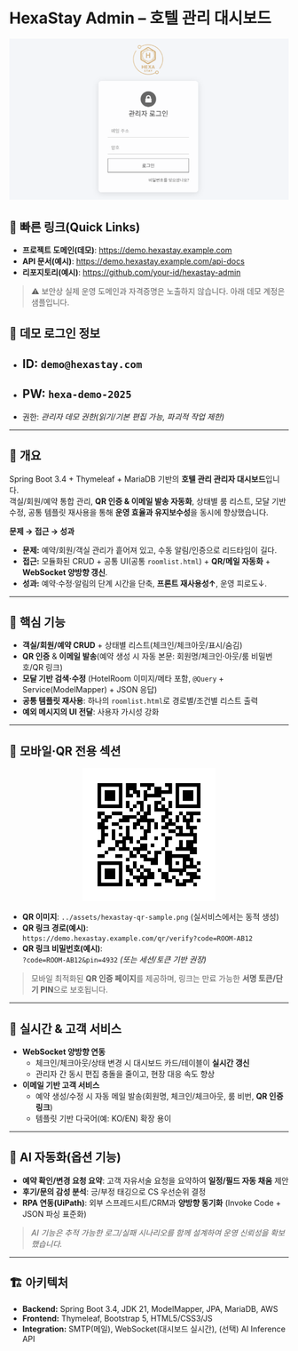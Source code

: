 # HexaStay Admin – 호텔 관리 대시보드

<!-- 클릭 가능한 대표 이미지 (데모 링크로 이동) -->
<p align="center">
  <a href="https://demo.hexastay.example.com" target="_blank" rel="noopener">
    <img src="../assets/hexastay-admin-overview.png" width="820" alt="HexaStay Admin Overview">
  </a>
</p>

## 🔗 빠른 링크(Quick Links)
- **프로젝트 도메인(데모)**: https://demo.hexastay.example.com  
- **API 문서(예시)**: https://demo.hexastay.example.com/api-docs  
- **리포지토리(예시)**: https://github.com/your-id/hexastay-admin

> ⚠️ 보안상 실제 운영 도메인과 자격증명은 노출하지 않습니다. 아래 데모 계정은 샘플입니다.

## 🔐 데모 로그인 정보
- ## **ID:** `demo@hexastay.com`  
- ## **PW:** `hexa-demo-2025`  
- 권한: *관리자 데모 권한(읽기/기본 편집 가능, 파괴적 작업 제한)*

---

## 🧭 개요
Spring Boot 3.4 + Thymeleaf + MariaDB 기반의 **호텔 관리 관리자 대시보드**입니다.  
객실/회원/예약 통합 관리, **QR 인증 & 이메일 발송 자동화**, 상태별 룸 리스트, 모달 기반 수정, 공통 템플릿 재사용을 통해 **운영 효율과 유지보수성**을 동시에 향상했습니다.

**문제 → 접근 → 성과**
- **문제:** 예약/회원/객실 관리가 흩어져 있고, 수동 알림/인증으로 리드타임이 길다.  
- **접근:** 모듈화된 CRUD + 공통 UI(공통 `roomlist.html`) + **QR/메일 자동화** + **WebSocket 양방향 갱신**.  
- **성과:** 예약·수정·알림의 단계 시간을 단축, **프론트 재사용성↑**, 운영 피로도↓.

---

## 🧩 핵심 기능
- **객실/회원/예약 CRUD** + 상태별 리스트(체크인/체크아웃/표시/숨김)
- **QR 인증** & **이메일 발송**(예약 생성 시 자동 본문: 회원명/체크인·아웃/룸 비밀번호/QR 링크)
- **모달 기반 검색·수정** (HotelRoom 이미지/메타 포함, `@Query` + Service(ModelMapper) + JSON 응답)
- **공통 템플릿 재사용**: 하나의 `roomlist.html`로 경로별/조건별 리스트 출력
- **예외 메시지의 UI 전달**: 사용자 가시성 강화

---

## 📱 모바일·QR 전용 섹션
<p align="center">
  <!-- QR 이미지(샘플): 클릭 시 QR URL로 이동 -->
  <a href="https://demo.hexastay.example.com/qr/verify?code=ROOM-AB12" target="_blank" rel="noopener">
    <img src="../assets/hexastay-qr-sample.png" width="240" alt="HexaStay Mobile QR">
  </a>
</p>

- **QR 이미지**: `../assets/hexastay-qr-sample.png` (실서비스에서는 동적 생성)  
- **QR 링크 경로(예시)**:  
  `https://demo.hexastay.example.com/qr/verify?code=ROOM-AB12`  
- **QR 링크 비밀번호(예시)**:  
  `?code=ROOM-AB12&pin=4932` *(또는 세션/토큰 기반 권장)*

> 모바일 최적화된 **QR 인증 페이지**를 제공하며, 링크는 만료 가능한 **서명 토큰/단기 PIN**으로 보호됩니다.

---

## 🔄 실시간 & 고객 서비스
- **WebSocket 양방향 연동**  
  - 체크인/체크아웃/상태 변경 시 대시보드 카드/테이블이 **실시간 갱신**  
  - 관리자 간 동시 편집 충돌을 줄이고, 현장 대응 속도 향상
- **이메일 기반 고객 서비스**  
  - 예약 생성/수정 시 자동 메일 발송(회원명, 체크인/체크아웃, 룸 비번, **QR 인증 링크**)  
  - 템플릿 기반 다국어(예: KO/EN) 확장 용이

---

## 🤖 AI 자동화(옵션 기능)
- **예약 확인/변경 요청 요약**: 고객 자유서술 요청을 요약하여 **일정/필드 자동 채움** 제안  
- **후기/문의 감성 분석**: 긍/부정 태깅으로 CS 우선순위 결정  
- **RPA 연동(UiPath)**: 외부 스프레드시트/CRM과 **양방향 동기화** (Invoke Code + JSON 파싱 표준화)

> *AI 기능은 추적 가능한 로그/실패 시나리오를 함께 설계하여 운영 신뢰성을 확보했습니다.*

---

## 🏗 아키텍처
- **Backend:** Spring Boot 3.4, JDK 21, ModelMapper, JPA, MariaDB, AWS  
- **Frontend:** Thymeleaf, Bootstrap 5, HTML5/CSS3/JS  
- **Integration:** SMTP(메일), WebSocket(대시보드 실시간), (선택) AI Inference API

